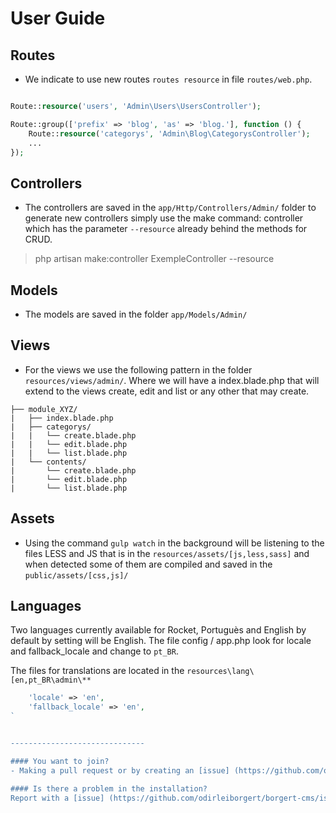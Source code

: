 
# User Guide

<a name="routes"></a>
## Routes
* We indicate to use new routes `routes resource` in file `routes/web.php`.

```php

Route::resource('users', 'Admin\Users\UsersController');

Route::group(['prefix' => 'blog', 'as' => 'blog.'], function () {
    Route::resource('categorys', 'Admin\Blog\CategorysController');
    ...
});

```

<a name="controllers"></a>
## Controllers
* The controllers are saved in the `app/Http/Controllers/Admin/` folder to generate new controllers simply use the make command: controller which has the parameter `--resource` already behind the methods for CRUD.

> php artisan make:controller ExempleController --resource

<a name="models"></a>
## Models
* The models are saved in the folder `app/Models/Admin/`

<a name="views"></a>
## Views
* For the views we use the following pattern in the folder `resources/views/admin/`. Where we will have a index.blade.php that will extend to the views create, edit and list or any other that may create.

```
├── module_XYZ/
|	├── index.blade.php
|	├── categorys/
|   |	└── create.blade.php
|   |	└── edit.blade.php
|   |	└── list.blade.php
| 	└── contents/
|   	└── create.blade.php
|   	└── edit.blade.php
|   	└── list.blade.php
```

<a name="assets"></a>
## Assets
* Using the command `gulp watch` in the background will be listening to the files LESS and JS that is in the `resources/assets/[js,less,sass]` and when detected some of them are compiled and saved in the `public/assets/[css,js]/`

<a name="languages"></a>
## Languages
Two languages currently available for Rocket, Portuguès and English by default by setting will be English.
The file config / app.php look for locale and fallback_locale and change to `pt_BR`.

The files for translations are located in the `resources\lang\[en,pt_BR\admin\**`

```php
    'locale' => 'en',
    'fallback_locale' => 'en',
`


------------------------------

#### You want to join?
- Making a pull request or by creating an [issue] (https://github.com/odirleiborgert/borgert-cms/issues).

#### Is there a problem in the installation?
Report with a [issue] (https://github.com/odirleiborgert/borgert-cms/issues).